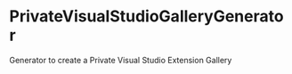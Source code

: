 # PrivateVisualStudioGalleryGenerator
Generator to create a Private Visual Studio Extension Gallery

